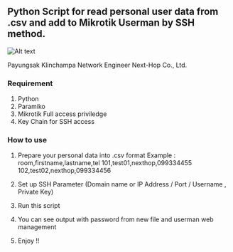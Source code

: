 ## Python Script for read personal user data from .csv and add to Mikrotik Userman by SSH method.

![Alt text](Python-for-Mikrotik-Engineer.png?raw=true "Title")

Payungsak Klinchampa
Network Engineer
Next-Hop Co., Ltd.

### Requirement
1. Python
2. Paramiko
3. Mikrotik Full access priviledge
4. Key Chain for SSH access

### How to use ###
1. Prepare your personal data into .csv format 
Example : 
room,firstname,lastname,tel
101,test01,nexthop,099334455
102,test02,nexthop,099334456

2. Set up SSH Parameter (Domain name or IP Address / Port / Username , Private Key)

3. Run this script

4. You can see output with password from new file and userman web management

4. Enjoy !!

